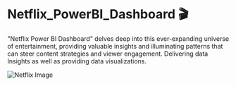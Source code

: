 # Netflix_PowerBI_Dashboard 🎬
"Netflix Power BI Dashboard" delves deep into this ever-expanding universe of entertainment, providing valuable insights and illuminating patterns that can steer content strategies and viewer engagement. Delivering data Insights as well as providing data visualizations.

![Netflix Image](https://upload.wikimedia.org/wikipedia/commons/6/69/Netflix_logo.svg)
